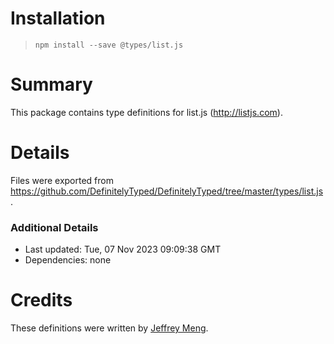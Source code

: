 # Installation
> `npm install --save @types/list.js`

# Summary
This package contains type definitions for list.js (http://listjs.com).

# Details
Files were exported from https://github.com/DefinitelyTyped/DefinitelyTyped/tree/master/types/list.js.

### Additional Details
 * Last updated: Tue, 07 Nov 2023 09:09:38 GMT
 * Dependencies: none

# Credits
These definitions were written by [Jeffrey Meng](https://github.com/jeffreymeng).

